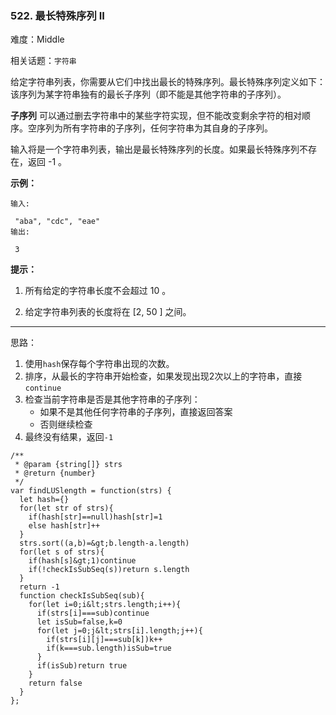 ### 522. 最长特殊序列 II

难度：Middle

相关话题：`字符串`

给定字符串列表，你需要从它们中找出最长的特殊序列。最长特殊序列定义如下：该序列为某字符串独有的最长子序列（即不能是其他字符串的子序列）。



 **子序列** 可以通过删去字符串中的某些字符实现，但不能改变剩余字符的相对顺序。空序列为所有字符串的子序列，任何字符串为其自身的子序列。



输入将是一个字符串列表，输出是最长特殊序列的长度。如果最长特殊序列不存在，返回 -1 。







 **示例：** 





```
输入:

 "aba", "cdc", "eae"
输出:

 3

```





 **提示：** 





1. 所有给定的字符串长度不会超过 10 。

2. 给定字符串列表的长度将在 [2, 50 ] 之间。










-----

思路：

1. 使用`hash`保存每个字符串出现的次数。
2. 排序，从最长的字符串开始检查，如果发现出现2次以上的字符串，直接`continue`
3. 检查当前字符串是否是其他字符串的子序列：
    * 如果不是其他任何字符串的子序列，直接返回答案
    * 否则继续检查
4. 最终没有结果，返回`-1`


```
/**
 * @param {string[]} strs
 * @return {number}
 */
var findLUSlength = function(strs) {
  let hash={}
  for(let str of strs){
    if(hash[str]==null)hash[str]=1
    else hash[str]++
  }
  strs.sort((a,b)=&gt;b.length-a.length)
  for(let s of strs){
    if(hash[s]&gt;1)continue
    if(!checkIsSubSeq(s))return s.length
  }
  return -1
  function checkIsSubSeq(sub){
    for(let i=0;i&lt;strs.length;i++){
      if(strs[i]===sub)continue
      let isSub=false,k=0
      for(let j=0;j&lt;strs[i].length;j++){
        if(strs[i][j]===sub[k])k++
        if(k===sub.length)isSub=true
      }
      if(isSub)return true
    }
    return false
  }
};



```
